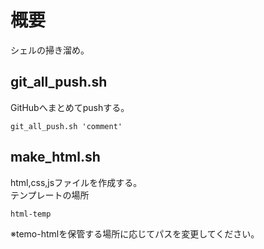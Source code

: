 # 概要
シェルの掃き溜め。

## git_all_push.sh
GitHubへまとめてpushする。

```
git_all_push.sh 'comment'
```

## make_html.sh
html,css,jsファイルを作成する。  
テンプレートの場所
```
html-temp
```
※temo-htmlを保管する場所に応じてパスを変更してください。
